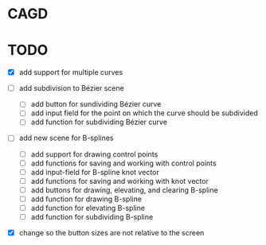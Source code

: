 # CAGD

# TODO

- [x] add support for multiple curves

- [ ] add subdivision to Bézier scene
  - [ ] add button for sundividing Bézier curve
  - [ ] add input field for the point on which the curve should be subdivided
  - [ ] add function for subdividing Bézier curve

- [ ] add new scene for B-splines
  - [ ] add support for drawing control points
  - [ ] add functions for saving and working with control points
  - [ ] add input-field for B-spline knot vector
  - [ ] add functions for saving and working with knot vector
  - [ ] add buttons for drawing, elevating, and clearing B-spline
  - [ ] add function for drawing B-spline
  - [ ] add function for elevating B-spline
  - [ ] add function for subdividing B-spline

- [x] change so the button sizes are not relative to the screen
